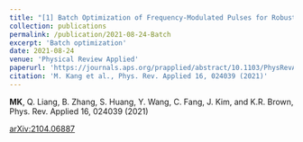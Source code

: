 ```yaml
---
title: "[1] Batch Optimization of Frequency-Modulated Pulses for Robust Two-Qubit Gates in Ion Chains"
collection: publications
permalink: /publication/2021-08-24-Batch
excerpt: 'Batch optimization'
date: 2021-08-24
venue: 'Physical Review Applied'
paperurl: 'https://journals.aps.org/prapplied/abstract/10.1103/PhysRevApplied.16.024039'
citation: 'M. Kang et al., Phys. Rev. Applied 16, 024039 (2021)'
---
```


<b>MK</b>, Q. Liang, B. Zhang, S. Huang, Y. Wang, C. Fang, J. Kim, and K.R. Brown, Phys. Rev. Applied 16, 024039 (2021)

[arXiv:2104.06887](https://arxiv.org/abs/2104.06887)


